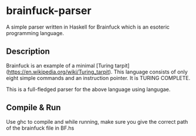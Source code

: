 # brainfuck-parser

A simple parser written in Haskell for Brainfuck which is an esoteric programming language.

## Description

Brainfuck is an example of a minimal [Turing tarpit] (https://en.wikipedia.org/wiki/Turing_tarpit). This language consists of only eight simple commands and an instruction pointer. It is TURING COMPLETE.

This is a full-fledged parser for the above language using langugae.

## Compile & Run

Use ghc to compile and while running, make sure you give the correct path of the brainfuck file in BF.hs
